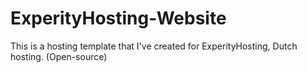 # ExperityHosting-Website
This is a hosting template that I've created for ExperityHosting, Dutch hosting. (Open-source) 

